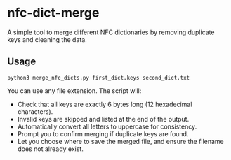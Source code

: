 # nfc-dict-merge

A simple tool to merge different NFC dictionaries by removing duplicate keys and cleaning the data.

## Usage
```
python3 merge_nfc_dicts.py first_dict.keys second_dict.txt
```

You can use any file extension. The script will:
- Check that all keys are exactly 6 bytes long (12 hexadecimal characters).
- Invalid keys are skipped and listed at the end of the output.
- Automatically convert all letters to uppercase for consistency.
- Prompt you to confirm merging if duplicate keys are found.
- Let you choose where to save the merged file, and ensure the filename does not already exist.
